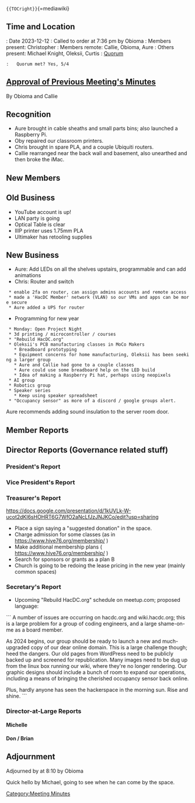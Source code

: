 `{{TOCright}}`{=mediawiki}

## Time and Location

:   Date 2023-12-12
:   Called to order at 7:36 pm by Obioma
:   Members present: Christopher
:   Members remote: Callie, Obioma, Aure
:   Others present: Michael Knight, Oleksii, Curtis
:   [Quorum](Quorum)

    :   Quorum met? Yes, 5/4

## [Approval of Previous Meeting's Minutes](Regular_Member_Meeting_2022_10_10)

By Obioma and Callie

## Recognition

-   Aure brought in cable sheaths and small parts bins; also launched a
    Raspberry Pi.
-   Oby repaired our classroom printers.
-   Chris brought in spare PLA, and a couple Ubiquiti routers.
-   Callie rearranged near the back wall and basement, also unearthed
    and then broke the iMac.

## New Members

## Old Business

-   YouTube account is up!
-   LAN party is going
-   Optical Table is clear
-   IIIP printer uses 1.75mm PLA
-   Ultimaker has retooling supplies

## New Business

-   Aure: Add LEDs on all the shelves upstairs, programmable and can add
    animations
-   Chris: Router and switch

` * enable 2fa on router, can assign admins accounts and remote access`\
` * made a 'HacDC Member' network (VLAN) so our VMs and apps can be more secure`\
` * Aure added a UPS for router`

-   Programming for new year

` * Monday: Open Project Night`\
` * 3d printing / microcontroller / courses`\
` * "Rebuild HacDC.org"`\
` * Oleksii's PCB manufacturing classes in MoCo Makers`\
`   * Breadboard prototyping`\
`   * Equipment concerns for home manufacturing, Oleksii has been seeking a larger group`\
`   * Aure and Callie had gone to a couple classes`\
`   * Aure could use some breadboard help on the LED build`\
`   * Idea of making a Raspberry Pi hat, perhaps using neopixels`\
` * AI group`\
` * Robotics group`\
` * Speaker series`\
`   * Keep using speaker spreadsheet`\
` * "Occupancy sensor" as more of a discord / google groups alert.`

Aure recommends adding sound insulation to the server room door.

## Member Reports

## Director Reports (Governance related stuff)

### President's Report

### Vice President's Report

### Treasurer's Report

<https://docs.google.com/presentation/d/1kUVLk-W-ucot2dKl6sHOHRT6G7WfO2aNcLfJzJNJKCo/edit?usp=sharing>

-   Place a sign saying a "suggested donation" in the space.
-   Charge admission for some classes (as in
    <https://www.hive76.org/membership/> )
-   Make additional membership plans (
    <https://www.hive76.org/membership/> )
-   Search for sponsors or grants as a plan B
-   Church is going to be redoing the lease pricing in the new year
    (mainly common spaces)

### Secretary's Report

-   Upcoming "Rebuild HacDC.org" schedule on meetup.com; proposed
    language:

\`\`\` A number of issues are occurring on hacdc.org and wiki.hacdc.org;
this is a large problem for a group of coding engineers, and a large
shame-on-me as a board member.

As 2024 begins, our group should be ready to launch a new and
much-upgraded copy of our dear online domain. This is a large challenge
though; heed the dangers. Our old pages from WordPress need to be
publicly backed up and screened for republication. Many images need to
be dug up from the linux box running our wiki, where they're no longer
rendering. Our graphic designs should include a bunch of room to expand
our operations, including a means of bringing the cherished occupancy
sensor back online.

Plus, hardly anyone has seen the hackerspace in the morning sun. Rise
and shine. \`\`\`

### Director-at-Large Reports

#### Michelle

#### Don / Brian

## Adjournment

Adjourned by at 8:10 by Obioma

Quick hello by Michael, going to see when he can come by the space.

[Category:Meeting Minutes](Category:Meeting_Minutes)
